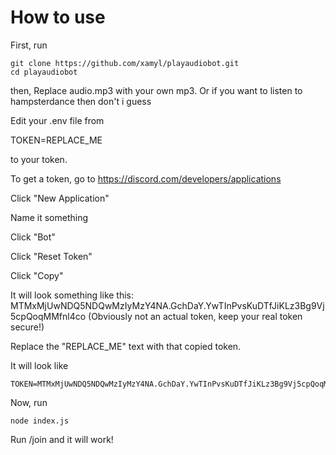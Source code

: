 # How to use

First, run 

    git clone https://github.com/xamyl/playaudiobot.git
    cd playaudiobot

then, Replace audio.mp3 with your own mp3. Or if you want to listen to hampsterdance then don't i guess

Edit your .env file from

   TOKEN=REPLACE_ME

to your token.

To get a token, go to https://discord.com/developers/applications

Click "New Application"

Name it something

Click "Bot" 

Click "Reset Token"

Click "Copy"

It will look something like this: MTMxMjUwNDQ5NDQwMzIyMzY4NA.GchDaY.YwTInPvsKuDTfJiKLz3Bg9Vj5cpQoqMMfnl4co (Obviously not an actual token, keep your real token secure!)

Replace the "REPLACE_ME" text with that copied token.

It will look like 

    TOKEN=MTMxMjUwNDQ5NDQwMzIyMzY4NA.GchDaY.YwTInPvsKuDTfJiKLz3Bg9Vj5cpQoqMMfnl4co

Now, run 

    node index.js


Run /join and it will work!
  
